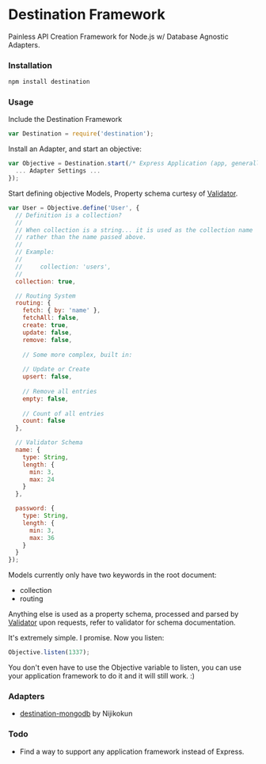 # Destination Framework

Painless API Creation Framework for Node.js w/ Database Agnostic Adapters.

### Installation

```bash
npm install destination
```

### Usage

Include the Destination Framework

```js
var Destination = require('destination');
```

Install an Adapter, and start an objective:

```js
var Objective = Destination.start(/* Express Application (app, generally) */, {
  ... Adapter Settings ...
});
```

Start defining objective Models, Property schema curtesy of [Validator](https://github.com/Nijikokun/Validator#implementations).

```js
var User = Objective.define('User', {
  // Definition is a collection?
  //
  // When collection is a string... it is used as the collection name 
  // rather than the name passed above.
  //
  // Example:
  //
  //     collection: 'users',
  //
  collection: true,

  // Routing System
  routing: {
    fetch: { by: 'name' },
    fetchAll: false,
    create: true,
    update: false,
    remove: false,
    
    // Some more complex, built in:
    
    // Update or Create
    upsert: false,
    
    // Remove all entries
    empty: false,
    
    // Count of all entries
    count: false
  },

  // Validator Schema
  name: {
    type: String,
    length: {
      min: 3,
      max: 24
    }
  },

  password: {
    type: String,
    length: {
      min: 3,
      max: 36
    }
  }
});
```

Models currently only have two keywords in the root document:

- collection
- routing

Anything else is used as a property schema, processed and parsed by [Validator](https://github.com/Nijikokun/Validator) upon requests, 
refer to validator for schema documentation.

It's extremely simple. I promise. Now you listen:

```js
Objective.listen(1337);
```

You don't even have to use the Objective variable to listen, you can use your application framework to do it and it will still work. :)

### Adapters

- [destination-mongodb](https://github.com/Nijikokun/destination-mongodb) by Nijikokun


### Todo

- Find a way to support any application framework instead of Express.
